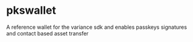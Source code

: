 # pkswallet

A reference wallet for the variance sdk and enables passkeys signatures and contact based asset transfer
